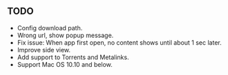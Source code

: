 TODO
------------

* Config download path.
* Wrong url, show popup message.
* Fix issue:  When app first open, no content shows until about 1 sec later.
* Improve side view. 
* Add support to Torrents and Metalinks.
* Support Mac OS 10.10 and below.